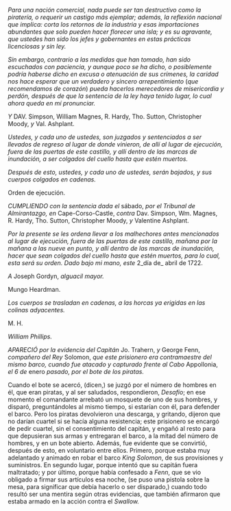 _Para una nación comercial, nada puede ser tan destructivo como la piratería, o requerir un castigo más ejemplar; además, la reflexión nacional que implica: corta los retornos de la industria y esas importaciones abundantes que solo pueden hacer florecer una isla; y es su agravante, que ustedes han sido los jefes y gobernantes en estas prácticas licenciosas y sin ley._

_Sin embargo, contrario a las medidas que han tomado, han sido escuchados con paciencia, y aunque poco se ha dicho, o posiblemente podría haberse dicho en excusa o atenuación de sus crímenes, la caridad nos hace esperar que un verdadero y sincero arrepentimiento_ (_que recomendamos de corazón_) _pueda hacerlos merecedores de misericordia y perdón, después de que la sentencia de la ley haya tenido lugar, lo cual ahora queda en mí pronunciar._

_Y_ DAV. Simpson, William Magnes, R. Hardy, Tho. Sutton, Christopher Moody, _y_ Val. Ashplant.

_Ustedes, y cada uno de ustedes, son juzgados y sentenciados a ser llevados de regreso al lugar de donde vinieron, de allí al lugar de ejecución, fuera de las puertas de este castillo, y allí dentro de las marcas de inundación, a ser colgados del cuello hasta que estén muertos._

_Después de esto, ustedes, y cada uno de ustedes, serán bajados, y sus cuerpos colgados en cadenas._

Orden de ejecución.

_CUMPLIENDO con la sentencia dada el_ sábado, _por el Tribunal de Almirantazgo, en_ Cape-Corso-Castle, _contra_ Dav. Simpson, Wm. Magnes, R. Hardy, Tho. Sutton, Christopher Moody, _y_ Valentine Ashplant.

_Por la presente se les ordena llevar a los malhechores antes mencionados al lugar de ejecución, fuera de las puertas de este castillo, mañana por la mañana a las nueve en punto, y allí dentro de las marcas de inundación, hacer que sean colgados del cuello hasta que estén muertos, para lo cual, esta será su orden. Dado bajo mi mano, este_ 2_día de_ abril de 1722.

_A_ Joseph Gordyn, _alguacil mayor._

Mungo Heardman.

_Los cuerpos se trasladan en cadenas, a las horcas ya erigidas en las colinas adyacentes._

M. H.

_William Phillips._

_APARECIÓ por la evidencia del Capitán_ Jo. Trahern, _y_ George Fenn, _compañero del Rey_ Solomon, _que este prisionero era contramaestre del mismo barco, cuando fue atacado y capturado frente al Cabo_ Appollonia, _el 6 de_ enero _pasado, por el bote de los piratas._

Cuando el bote se acercó, (dicen,) se juzgó por el número de hombres en él, que eran piratas, y al ser saludados, respondieron, _Desafío_; en ese momento el comandante arrebató un mosquete de uno de sus hombres, y disparó, preguntándoles al mismo tiempo, si estarían con él, para defender el barco. Pero los piratas devolvieron una descarga, y gritando, dijeron que no darían cuartel si se hacía alguna resistencia; este prisionero se encargó de pedir cuartel, sin el consentimiento del capitán, y engañó al resto para que depusieran sus armas y entregaran el barco, a la mitad del número de hombres, y en un bote abierto. Además, fue evidente que se convirtió, después de esto, en voluntario entre ellos. Primero, porque estaba muy adelantado y animado en robar el barco _King Solomon_, de sus provisiones y suministros. En segundo lugar, porque intentó que su capitán fuera maltratado; y por último, porque había confesado a _Fenn_, que se vio obligado a firmar sus artículos esa noche, (se puso una pistola sobre la mesa, para significar que debía hacerlo o ser disparado,) cuando todo resultó ser una mentira según otras evidencias, que también afirmaron que estaba armado en la acción contra el _Swallow._